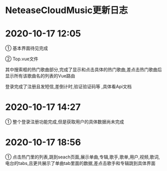 # NeteaseCloudMusic更新日志

# 2020-10-17   12:05

①  基本界面待见完成

②  Top.vue文件

其中搜索框的热门歌曲部分,完成了显示和点击具体的热门歌曲,差点击热门歌曲后显示所有该歌曲名的列表的Vue路由

登录完成了注册且发短信,差倒计时,验证验证码等 ,具体看Api文档

# 2020-10-17 14:27

①  整个登录注册功能完成,但是获取用户的具体数据尚未完成

# 2020-10-17 18:56

①  点击热门里的列表,跳到seach页面,展示单曲,专辑,歌手,歌单,用户,视频,歌词,电台的tabs,且更共展示了单曲tab里面的数据,差点击歌手和专辑跳到具体界面